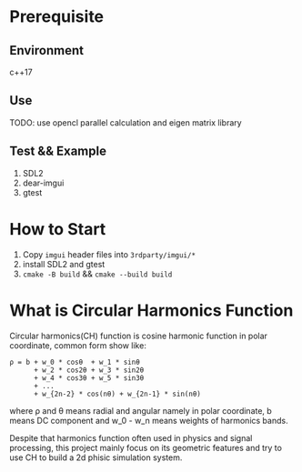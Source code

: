 # Prerequisite
## Environment
c++17
## Use
TODO: use opencl parallel calculation and eigen matrix library
## Test && Example
1. SDL2
2. dear-imgui
3. gtest
# How to Start
1. Copy `imgui` header files into `3rdparty/imgui/*`
2. install SDL2 and gtest
3. `cmake -B build` && `cmake --build build`
# What is Circular Harmonics Function
Circular harmonics(CH) function is cosine harmonic function in polar coordinate, common form show like:
```
ρ = b + w_0 * cosθ  + w_1 * sinθ
      + w_2 * cos2θ + w_3 * sin2θ
      + w_4 * cos3θ + w_5 * sin3θ
      + ...
      + w_{2n-2} * cos(nθ) + w_{2n-1} * sin(nθ)
```
where ρ and θ means radial and angular namely in polar coordinate, b means DC component and w_0 - w_n means weights of harmonics bands.

Despite that harmonics function often used in physics and signal processing, this project mainly focus on its geometric features and try to use CH to build a 2d phisic simulation system. 